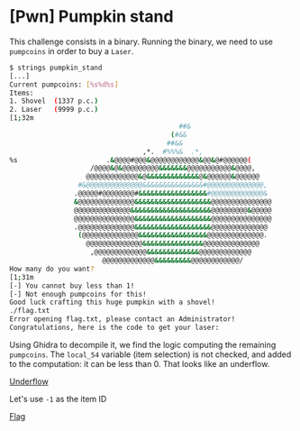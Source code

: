 # [Pwn] Pumpkin stand

This challenge consists in a binary. Running the binary, we need to use `pumpcoins` in order to buy a `Laser`.

```bash
$ strings pumpkin_stand
[...]
Current pumpcoins: [%s%d%s]
Items:
1. Shovel  (1337 p.c.)
2. Laser   (9999 p.c.)
[1;32m
                                          ##&
                                        (#&&
                                       ##&&
                                 ,*.  #%%%&  .*,
%s                      .&@@@@#@@@&@@@@@@@@@@@@&@@&@#@@@@@@(
                    /@@@@&@&@@@@@@@@@&&&&&&&@@@@@@@@@@@&@@@@,
                   @@@@@@@@@@@@@&@&&&&&&&&&&&&&@&@@@@@@&@@@@@@
                 #&@@@@@@@@@@@@@@&&&&&&&&&&&&&&&#@@@@@@@@@@@@@@,
                .@@@@@#@@@@@@@@#&&&&&&&&&&&&&&&&&#@@@@@@@@@@@@@&
                &@@@@@@@@@@@@@@&&&&&&&&&&&&&&&&&&&@@@@@@@@@@@@@@@
                @@@@@@@@@@@@@@&&&&&&&&&&&&&&&&&&&&@@@@@@@@@&@@@@@
                @@@@@@@@@@@@@@@&&&&&&&&&&&&&&&&&&&@@@@@@@@@@@@@@@
                .@@@@@@@@@@@@@@&&&&&&&&&&&&&&&&&&&@@@@@@@@@@@@@@
                 (@@@@@@@@@@@@@@&&&&&&&&&&&&&&&&&@@@@@@@@@@@@@@.
                   @@@@@@@@@@@@@@&&&&&&&&&&&&&&&@@@@@@@@@@@@@@
                    ,@@@@@@@@@@@@@&&&&&&&&&&&&&@@@@@@@@@@@@@
                       @@@@@@@@@@@@@&&&&&&&&&@@@@@@@@@@@@/
How many do you want?
[1;31m
[-] You cannot buy less than 1!
[-] Not enough pumpcoins for this!
Good luck crafting this huge pumpkin with a shovel!
./flag.txt
Error opening flag.txt, please contact an Administrator!
Congratulations, here is the code to get your laser:
```

Using Ghidra to decompile it, we find the logic computing the remaining `pumpcoins`. The `local_54` variable (item selection) is not checked, and added to the computation: it can be less than 0. That looks like an underflow.

[Underflow](./img/pwn_pumpkin_stand_1.png)

Let's use `-1` as the item ID

[Flag](./img/pwn_pumpkin_stand_2.png)
